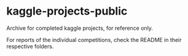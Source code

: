 # kaggle-projects-public
Archive for completed kaggle projects, for reference only. 

For reports of the individual competitions, check the README in their respective folders.
